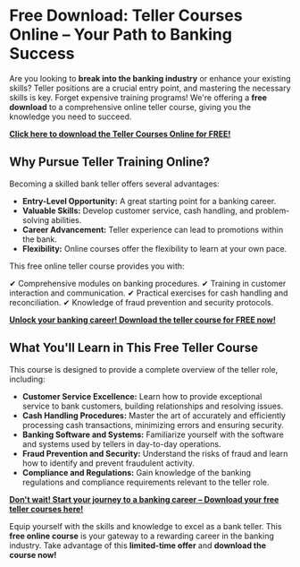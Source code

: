 # Free Download: Teller Courses Online – Your Path to Banking Success

Are you looking to **break into the banking industry** or enhance your existing skills? Teller positions are a crucial entry point, and mastering the necessary skills is key. Forget expensive training programs! We're offering a **free download** to a comprehensive online teller course, giving you the knowledge you need to succeed.

[**Click here to download the Teller Courses Online for FREE!**](https://udemywork.com/teller-courses-online)

## Why Pursue Teller Training Online?

Becoming a skilled bank teller offers several advantages:

*   **Entry-Level Opportunity:** A great starting point for a banking career.
*   **Valuable Skills:** Develop customer service, cash handling, and problem-solving abilities.
*   **Career Advancement:** Teller experience can lead to promotions within the bank.
*   **Flexibility:** Online courses offer the flexibility to learn at your own pace.

This free online teller course provides you with:

✔ Comprehensive modules on banking procedures.
✔ Training in customer interaction and communication.
✔ Practical exercises for cash handling and reconciliation.
✔ Knowledge of fraud prevention and security protocols.

[**Unlock your banking career! Download the teller course for FREE now!**](https://udemywork.com/teller-courses-online)

## What You'll Learn in This Free Teller Course

This course is designed to provide a complete overview of the teller role, including:

*   **Customer Service Excellence:** Learn how to provide exceptional service to bank customers, building relationships and resolving issues.
*   **Cash Handling Procedures:** Master the art of accurately and efficiently processing cash transactions, minimizing errors and ensuring security.
*   **Banking Software and Systems:** Familiarize yourself with the software and systems used by tellers in day-to-day operations.
*   **Fraud Prevention and Security:** Understand the risks of fraud and learn how to identify and prevent fraudulent activity.
*   **Compliance and Regulations:** Gain knowledge of the banking regulations and compliance requirements relevant to the teller role.

[**Don't wait! Start your journey to a banking career – Download your free teller courses here!**](https://udemywork.com/teller-courses-online)

Equip yourself with the skills and knowledge to excel as a bank teller. This **free online course** is your gateway to a rewarding career in the banking industry. Take advantage of this **limited-time offer** and **download the course now!**
